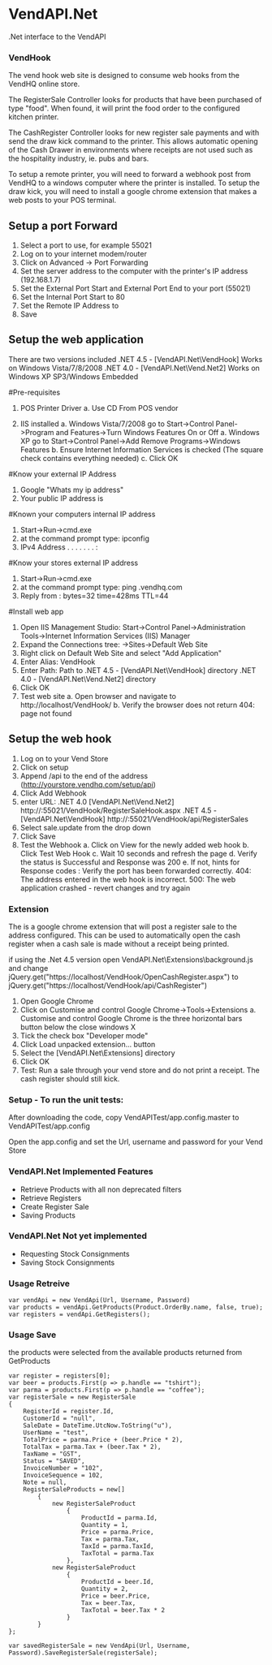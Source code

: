 VendAPI.Net
===========

.Net interface to the VendAPI

### VendHook

The vend hook web site is designed to consume web hooks from the VendHQ online store.

The RegisterSale Controller looks for products that have been purchased of type "food".  When found, it will print the food order to the configured kitchen printer.

The CashRegister Controller looks for new register sale payments and with send the draw kick command to the printer.  This allows automatic opening of the Cash Drawer in environments where receipts are not used such as the hospitality industry, ie. pubs and bars.

To setup a remote printer, you will need to forward a webhook post from VendHQ to a windows computer where the printer is installed.
To setup the draw kick, you will need to install a google chrome extension that makes a web posts to your POS terminal.

## Setup a port Forward
1. Select a port to use, for example 55021
2. Log on to your internet modem/router
3. Click on Advanced -> Port Forwarding
4. Set the server address to the computer with the printer's IP address (192.168.1.7)
5. Set the External Port Start and External Port End to your port (55021)
6. Set the Internal Port Start to 80
7. Set the Remote IP Address to 
8. Save 

## Setup the web application

There are two versions included 
.NET 4.5 - [VendAPI.Net\VendHook] Works on Windows Vista/7/8/2008
.NET 4.0 - [VendAPI.Net\Vend.Net2] Works on Windows XP SP3/Windows Embedded

#Pre-requisites
1. POS Printer Driver
	a. Use CD From POS vendor
	
2. IIS installed
	a. Windows Vista/7/2008 go to Start->Control Panel->Program and Features->Turn Windows Features On or Off
	a. Windows XP go to Start->Control Panel->Add Remove Programs->Windows Features
	b. Ensure Internet Information Services is checked (The square check contains everything needed)
	c. Click OK

#Know your external IP Address
1. Google "Whats my ip address"
2. Your public IP address is <your external IP address>

#Known your computers internal IP address
1. Start->Run->cmd.exe
2. at the command prompt type: ipconfig
3. IPv4 Address .  .  .  .  .  .  . : <your internal address>

#Know your stores external IP address
1. Start->Run->cmd.exe
2. at the command prompt type: ping <yourstore>.vendhq.com
3. Reply from <your external IP address>: bytes=32 time=428ms TTL=44

#Install web app
1. Open IIS Management Studio: Start->Control Panel->Administration Tools->Internet Information Services (IIS) Manager
2. Expand the Connections tree: <Your Computer>->Sites->Default Web Site
3. Right click on Default Web Site and select "Add Application"
4. Enter Alias: VendHook
5. Enter Path: Path to 
.NET 4.5 - [VendAPI.Net\VendHook] directory
.NET 4.0 - [VendAPI.Net\Vend.Net2] directory
6. Click OK
7. Test web site
	a. Open browser and navigate to http://localhost/VendHook/
	b. Verify the browser does not return 404: page not found

## Setup the web hook
1. Log on to your Vend Store
2. Click on setup
3. Append /api to the end of the address (http://yourstore.vendhq.com/setup/api)
4. Click Add Webhook
5. enter URL:
.NET 4.0 [VendAPI.Net\Vend.Net2]  http://<your external ip address>:55021/VendHook/RegisterSaleHook.aspx
.NET 4.5 - [VendAPI.Net\VendHook] http://<your external ip address>:55021/VendHook/api/RegisterSales
6. Select sale.update from the drop down
7. Click Save
6. Test the Webhook
	a. Click on View for the newly added web hook
	b. Click Test Web Hook
	c. Wait 10 seconds and refresh the page
	d. Verify the status is Successful and Response was 200
	e. If not, hints for Response codes
		<empty>: Verify the port has been forwarded correctly.
		404: The address entered in the web hook is incorrect.
		500: The web application crashed - revert changes and try again

### Extension

The is a google chrome extension that will post a register sale to the address configured.  This can be used to automatically open the cash register when a cash sale is made without a receipt being printed.

if using the .Net 4.5 version open VendAPI.Net\Extensions\background.js and change jQuery.get("https://localhost/VendHook/OpenCashRegister.aspx") to jQuery.get("https://localhost/VendHook/api/CashRegister")

1. Open Google Chrome
2. Click on Customise and control Google Chrome->Tools->Extensions
	a. Customise and control Google Chrome is the three horizontal bars button below the close windows X
3. Tick the check box "Developer mode"
4. Click Load unpacked extension... button
5. Select the [VendAPI.Net\Extensions] directory
6. Click OK
7. Test: Run a sale through your vend store and do not print a receipt.  The cash register should still kick.

### Setup - To run the unit tests:

After downloading the code, copy VendAPITest/app.config.master to VendAPITest/app.config

Open the app.config and set the Url, username and password for your Vend Store

### VendAPI.Net Implemented Features
* Retrieve Products with all non deprecated filters
* Retrieve Registers
* Create Register Sale
* Saving Products

### VendAPI.Net Not yet implemented
* Requesting Stock Consignments
* Saving Stock Consignments

### Usage Retreive

	var vendApi = new VendApi(Url, Username, Password)
	var products = vendApi.GetProducts(Product.OrderBy.name, false, true);
	var registers = vendApi.GetRegisters();


### Usage Save
the products were selected from the available products returned from GetProducts

	var register = registers[0];
	var beer = products.First(p => p.handle == "tshirt");
	var parma = products.First(p => p.handle == "coffee");
	var registerSale = new RegisterSale
	{
		RegisterId = register.Id,
		CustomerId = "null",
		SaleDate = DateTime.UtcNow.ToString("u"),
		UserName = "test",
		TotalPrice = parma.Price + (beer.Price * 2),
		TotalTax = parma.Tax + (beer.Tax * 2),
		TaxName = "GST",
		Status = "SAVED",
		InvoiceNumber = "102",
		InvoiceSequence = 102,
		Note = null,
		RegisterSaleProducts = new[]
			{
				new RegisterSaleProduct
					{
						ProductId = parma.Id,
						Quantity = 1,
						Price = parma.Price,
						Tax = parma.Tax,
						TaxId = parma.TaxId,
						TaxTotal = parma.Tax
					},
				new RegisterSaleProduct
					{
						ProductId = beer.Id,
						Quantity = 2,
						Price = beer.Price,
						Tax = beer.Tax,
						TaxTotal = beer.Tax * 2
					}
			}
	};

	var savedRegisterSale = new VendApi(Url, Username, Password).SaveRegisterSale(registerSale);

	